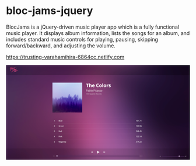 # bloc-jams-jquery
BlocJams is a jQuery-driven music player app which is a fully functional music player. It displays album information, lists the songs for an album, and includes standard music controls for playing, pausing, skipping forward/backward, and adjusting the volume.

https://trusting-varahamihira-6864cc.netlify.com

![BlocJams](/assets/images/blocjams-donotdelete.png)

